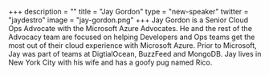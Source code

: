 +++
description = ""
title = "Jay Gordon"
type = "new-speaker"
twitter = "jaydestro"
image = "jay-gordon.png"
+++
Jay Gordon is a Senior Cloud Ops Advocate with the Microsoft Azure Advocates. He and the rest of the Advocacy team are focused on helping Developers and Ops teams get the most out of their cloud experience with Microsoft Azure. Prior to Microsoft, Jay was part of teams at DigtialOcean, BuzzFeed and MongoDB. Jay lives in New York City with his wife and has a goofy pug named Rico.
